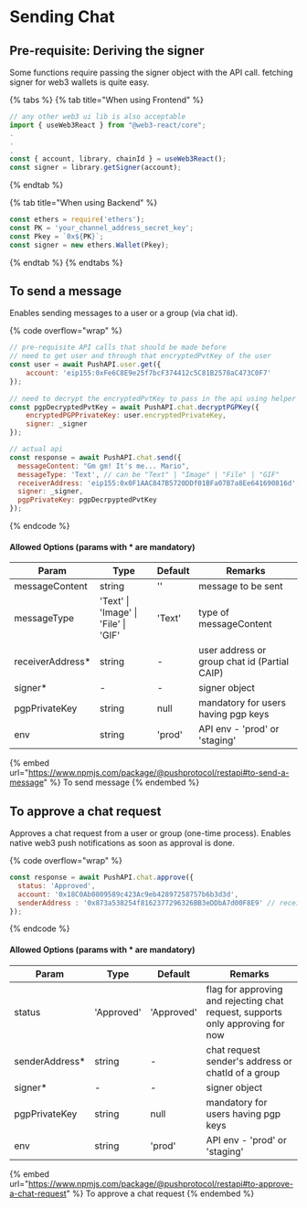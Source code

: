 # Sending Chat

## Pre-requisite: Deriving the signer

Some functions require passing the signer object with the API call. fetching signer for web3 wallets is quite easy.

{% tabs %}
{% tab title="When using Frontend" %}
```typescript
// any other web3 ui lib is also acceptable
import { useWeb3React } from "@web3-react/core";
.
.
.
const { account, library, chainId } = useWeb3React();
const signer = library.getSigner(account);
```
{% endtab %}

{% tab title="When using Backend" %}
```typescript
const ethers = require('ethers');
const PK = 'your_channel_address_secret_key';
const Pkey = `0x${PK}`;
const signer = new ethers.Wallet(Pkey);
```
{% endtab %}
{% endtabs %}

## **To send a message**

Enables sending messages to a user or a group (via chat id).

{% code overflow="wrap" %}
```javascript
// pre-requisite API calls that should be made before
// need to get user and through that encryptedPvtKey of the user
const user = await PushAPI.user.get({
    account: 'eip155:0xFe6C8E9e25f7bcF374412c5C81B2578aC473C0F7'
});
  
// need to decrypt the encryptedPvtKey to pass in the api using helper function
const pgpDecryptedPvtKey = await PushAPI.chat.decryptPGPKey({
    encryptedPGPPrivateKey: user.encryptedPrivateKey, 
    signer: _signer
});

// actual api
const response = await PushAPI.chat.send({
  messageContent: "Gm gm! It's me... Mario",
  messageType: 'Text', // can be "Text" | "Image" | "File" | "GIF" 
  receiverAddress: 'eip155:0x0F1AAC847B5720DDf01BFa07B7a8Ee641690816d',
  signer: _signer,
  pgpPrivateKey: pgpDecrpyptedPvtKey
});
```
{% endcode %}

#### Allowed Options (params with \* are mandatory)

| Param             | Type                                 | Default | Remarks                                      |
| ----------------- | ------------------------------------ | ------- | -------------------------------------------- |
| messageContent    | string                               | ''      | message to be sent                           |
| messageType       | 'Text' \| 'Image' \| 'File' \| 'GIF' | 'Text'  | type of messageContent                       |
| receiverAddress\* | string                               | -       | user address or group chat id (Partial CAIP) |
| signer\*          | -                                    | -       | signer object                                |
| pgpPrivateKey     | string                               | null    | mandatory for users having pgp keys          |
| env               | string                               | 'prod'  | API env - 'prod' or 'staging'                |

{% embed url="https://www.npmjs.com/package/@pushprotocol/restapi#to-send-a-message" %}
To send message
{% endembed %}

## **To approve a chat request**

Approves a chat request from a user or group (one-time process). Enables native web3 push notifications as soon as approval is done.

{% code overflow="wrap" %}
```javascript
const response = await PushAPI.chat.approve({
  status: 'Approved',
  account: '0x18C0Ab0809589c423Ac9eb42897258757b6b3d3d',
  senderAddress : '0x873a538254f8162377296326BB3eDDbA7d00F8E9' // receiver's address or chatId of a group
});
```
{% endcode %}

#### Allowed Options (params with \* are mandatory)

| Param           | Type       | Default    | Remarks                                                                        |
| --------------- | ---------- | ---------- | ------------------------------------------------------------------------------ |
| status          | 'Approved' | 'Approved' | flag for approving and rejecting chat request, supports only approving for now |
| senderAddress\* | string     | -          | chat request sender's address or chatId of a group                             |
| signer\*        | -          | -          | signer object                                                                  |
| pgpPrivateKey   | string     | null       | mandatory for users having pgp keys                                            |
| env             | string     | 'prod'     | API env - 'prod' or 'staging'                                                  |

{% embed url="https://www.npmjs.com/package/@pushprotocol/restapi#to-approve-a-chat-request" %}
To approve a chat request
{% endembed %}

